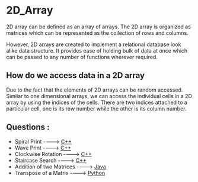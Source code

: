  # 2D_Array
 
2D array can be defined as an array of arrays. The 2D array is organized as matrices which can be represented as the collection of rows and columns.

However, 2D arrays are created to implement a relational database look alike data structure. It provides ease of holding bulk of data at once which can be passed to any number of functions wherever required.

## How do we access data in a 2D array
Due to the fact that the elements of 2D arrays can be random accessed. Similar to one dimensional arrays, we can access the individual cells in a 2D array by using the indices of the cells. There are two indices attached to a particular cell, one is its row number while the other is its column number.

## Questions :
* Spiral Print ----> [C++](/Code/C++/spiral_print.cpp)
* Wave Print ----> [C++](/Code/C++/wave_print.cpp)
* Clockwise Rotation ----> [C++](/Code/C++/2d_matrix_rotation_90degree_clockwise.cpp)
* Staircase Search ----> [C++](/Code/C++/staircase_search.cpp)
* Addition of two Matrices ----> [Java](/Code/Java/matrixop_add.java)
* Transpose of a Matrix ----> [Python](/Code/Python/Transpose_of_matrix.py)